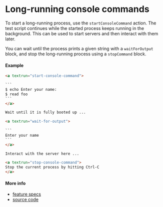 # Long-running console commands

To start a long-running process, use the `startConsoleCommand` action.
The test script continues while the started process keeps running in the background.
This can be used to start servers and then interact with them later.

You can wait until the process prints a given string with a `waitForOutput` block,
and stop the long-running process using a `stopCommand` block.



#### Example
<a textrun="run-markdown-in-textrun">
  
```markdown
<a textrun="start-console-command">

`​``
$ echo Enter your name:
$ read foo
`​``
</a>

Wait until it is fully booted up ...

<a textrun="wait-for-output">
  
`​``
Enter your name
`​``
</a>

Interact with the server here ...

<a textrun="stop-console-command">
Stop the current process by hitting Ctrl-C
</a>
```
</a>


#### More info

- [feature specs](../../features/activity-types/built-in/start-stop-console-command/basic.feature)
- [source code](../../src/activity-types/start-console-command.js)
